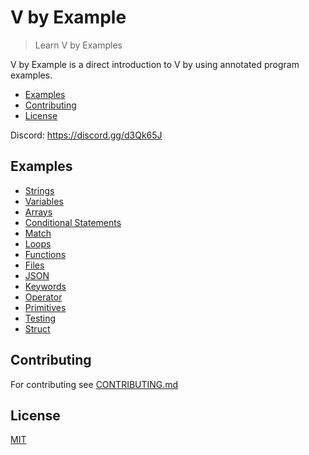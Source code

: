 # V by Example

> Learn V by Examples

V by Example is a direct introduction to V by using annotated program examples.

- [Examples](#examples)
- [Contributing](#contributing)
- [License](#license)

Discord: https://discord.gg/d3Qk65J

## Examples

- [Strings](examples/strings/strings.md)
- [Variables](examples/variables/variables.md)
- [Arrays](examples/arrays/arrays.md)
- [Conditional Statements](examples/conditional_statements/if-else.md)
- [Match](examples/conditional_statements/match.md)
- [Loops](examples/loops/loops.md)
- [Functions](examples/functions/functions.md)
- [Files](examples/files/files.md)
- [JSON](examples/json.md)
- [Keywords](examples/keywords.md)
- [Operator](examples/operator.md)
- [Primitives](examples/primitives/primitives.md)
- [Testing](examples/testing.md)
- [Struct](examples/struct/struct.md)
  
## Contributing

For contributing see [CONTRIBUTING.md](CONTRIBUTING.md)

## License

[MIT](LICENSE)

